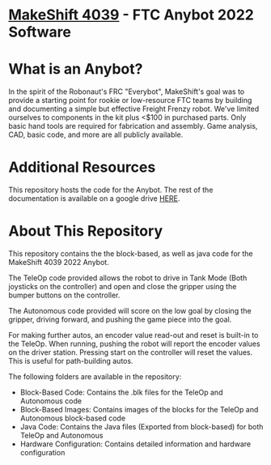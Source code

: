 #  [MakeShift 4039](https://4039.ca)  - FTC Anybot 2022 Software

# What is an Anybot?
In the spirit of the Robonaut's FRC "Everybot", MakeShift's goal was to provide
a starting point for rookie or low-resource FTC teams by building and
documenting a simple but effective Freight Frenzy robot. We've limited
ourselves to components in the kit plus &lt;$100 in purchased parts.  Only basic
hand tools are required for fabrication and assembly.  Game analysis, CAD,
basic code, and more are all publicly available.

# Additional Resources
This repository hosts the code for the Anybot. The rest of the documentation is
available on a google drive [HERE](https://drive.google.com/drive/folders/1BJFW_bpIrWweuW6tcFUbEHEwslD9NAR0?usp=sharing).


# About This Repository
This repository contains the the block-based, as well as java code for the MakeShift 4039 2022 Anybot. 

The TeleOp code provided allows the robot to drive in Tank Mode (Both joysticks on the controller) and open and close the gripper using the bumper buttons on the controller.

The Autonomous code provided will score on the low goal by closing the gripper, driving forward, and pushing the game piece into the goal.

For making further autos, an encoder value read-out and reset is built-in to the TeleOp. When running, pushing the robot will report the encoder values on the driver station. Pressing start on the controller will reset the values. This is useful for path-building autos.

The following folders are available in the repository:

- Block-Based Code: Contains the .blk files for the TeleOp and Autonomous code
- Block-Based Images: Contains images of the blocks for the TeleOp and Autonomous block-based code
- Java Code: Contains the Java files (Exported from block-based) for both TeleOp and Autonomous
- Hardware Configuration: Contains detailed information and hardware configuration